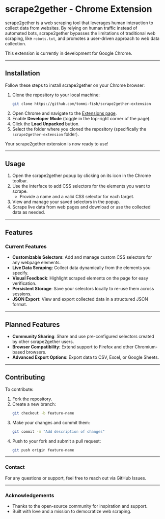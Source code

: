 
# **scrape2gether - Chrome Extension**

scrape2gether is a web scraping tool that leverages human interaction to collect data from websites. By relying on human traffic instead of automated bots, scrape2gether bypasses the limitations of traditional web scraping, like `robots.txt`, and promotes a user-driven approach to web data collection.

This extension is currently in development for Google Chrome.

---

## **Installation**

Follow these steps to install scrape2gether on your Chrome browser:

1. Clone the repository to your local machine:
   ```bash
   git clone https://github.com/tommi-fish/scrape2gether-extension
   ```
2. Open Chrome and navigate to the [Extensions page](chrome://extensions/).
3. Enable **Developer Mode** (toggle in the top-right corner of the page).
4. Click the **Load Unpacked** button.
5. Select the folder where you cloned the repository (specifically the `scrape2gether-extension` folder).

Your scrape2gether extension is now ready to use!

---

## **Usage**

1. Open the scrape2gether popup by clicking on its icon in the Chrome toolbar.
2. Use the interface to add CSS selectors for the elements you want to scrape.
   - Provide a name and a valid CSS selector for each target.
3. View and manage your saved selectors in the popup.
4. Scrape live data from web pages and download or use the collected data as needed.

---

## **Features**

### **Current Features**
- **Customizable Selectors**: Add and manage custom CSS selectors for any webpage elements.
- **Live Data Scraping**: Collect data dynamically from the elements you specify.
- **Visual Feedback**: Highlight scraped elements on the page for easy verification.
- **Persistent Storage**: Save your selectors locally to re-use them across sessions.
- **JSON Export**: View and export collected data in a structured JSON format.

---

## **Planned Features**
- **Community Sharing**: Share and use pre-configured selectors created by other scrape2gether users.
- **Browser Compatibility**: Extend support to Firefox and other Chromium-based browsers.
- **Advanced Export Options**: Export data to CSV, Excel, or Google Sheets.

---

## **Contributing**

To contribute:
1. Fork the repository.
2. Create a new branch:
   ```bash
   git checkout -b feature-name
   ```
3. Make your changes and commit them:
   ```bash
   git commit -m "Add description of changes"
   ```
4. Push to your fork and submit a pull request:
   ```bash
   git push origin feature-name
   ```

---

### **Contact**
For any questions or support, feel free to reach out via GitHub Issues.

---

### **Acknowledgements**
- Thanks to the open-source community for inspiration and support.
- Built with love and a mission to democratize web scraping.
